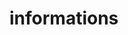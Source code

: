 # informations 

<!-- 

EN : 

Hello, I’m Rilxee, a 16-year-old student in the field of cybersecurity.
My experience in web development is limited and I still have a long way to go. 
For almost 4 months, I tried to understand how Git/GitHub works. Now I have the ability to create repositories. That’s one less thing. 

As soon as I have all the skills in web development, this project can be born on the Internet. 
I want to introduce myself as a creative developer through this portfolio. 

My Journey: 

/ 
I started learning HTML/CSS in October 2022 by phone at 14
For 7 months, I was on the phone, so I couldn’t move forward as I wanted. 
Then I continued on PC in May, so in 2023. I was able to start learning the flexbox concept, which took me some time to understand. I continued for 6 consecutive months to understand this notion and to do my personal work and it lasted until November 2023. 
/

In November of last year, trying to understand how Git/GitHub works, I started to understand, when I was in high school, how the flexbox works. 

Now that I have the opportunity to create repositories on GitHub I will come back to this notion with a book I was able to buy that explains Flexbox and Responsive and I intend to learn the latest notions of CSS and move on to JavaScript.

I aim to reach Fullstack developer status by 2025, so I have to be diligent and punctual in my learning hours.

Now that the introductions have been made, I leave you here, and I continue this rather impressive journey. 

Thanks for reading so far.

________________________________________________________________________________________________________________________________________________________

FR : 

Bonjour, je suis Rilxee, un étudiant de 16 ans dans le domaine de la cybersécurité.
Mon expérience dans le développement web est limitée et j'ai encore beaucoup de chemin à parcourir. 
Pendant presque 4 mois, j'ai cherché à comprendre le fonctionnement de Git /GitHub. Maintenant, j'ai la capacité de créer des dépôts. C'est une chose en moins. 

Dès que j'aurai toutes les compétences dans le développement web, ce projet pourrait voir le jour sur Internet. 
Je souhaite me présenter en tant que Développeur Créatif à travers ce portfolio. 

Mon parcours : 

/ 
J'ai commencé à apprendre HTML/CSS en octobre 2022 sur téléphone à 14 ans
Pendant 7 mois, j'étais sur téléphone, donc je n'ai pas pu avancer comme je le souhaitais. 
Par la suite, j'ai poursuivi sur PC en mai, donc en 2023. J'ai pu entamer l'apprentissage de la notion de flexbox, ce qui m'a pris du temps pour la comprendre. J'ai continué pendant 6 mois consécutifs à comprendre cette notion et faire mon travail personnel et ça a duré jusqu'à novembre 2023. 
/

En novembre de l'année dernière, en cherchant à comprendre le fonctionnement de Git /GitHub, j'ai commencé à comprendre, lorsque j'étais au lycée, le fonctionnement de flexbox. 

Maintenant que j'ai la capacité de créer des dépôts sur GitHub je vais revenir sur cette notion avec un livre que j'ai pu acheter qui explique Flexbox et la Responsive et je compte apprendre les dernières notions du CSS et passer après dans la JavaScript.

Je vise à atteindre le statut de développeur Fullstack d'ici 2025. Je dois donc être assidu et ponctuel dans mes heures d'apprentissage.

Maintenant que les présentations ont été faites, je vous laisse ici, et moi je poursuis ce voyage assez impressionnant. 

Merci d'avoir lu jusqu'ici.
 -->